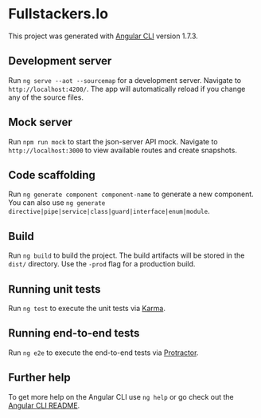 # Fullstackers.Io

This project was generated with [Angular CLI](https://github.com/angular/angular-cli) version 1.7.3.

## Development server

Run `ng serve --aot --sourcemap` for a development server. Navigate to `http://localhost:4200/`. The app will automatically reload if you change any of the source files.

## Mock server

Run `npm run mock` to start the json-server API mock. Navigate to `http://localhost:3000` to view available routes and create snapshots.

## Code scaffolding

Run `ng generate component component-name` to generate a new component. You can also use `ng generate directive|pipe|service|class|guard|interface|enum|module`.

## Build

Run `ng build` to build the project. The build artifacts will be stored in the `dist/` directory. Use the `-prod` flag for a production build.

## Running unit tests

Run `ng test` to execute the unit tests via [Karma](https://karma-runner.github.io).

## Running end-to-end tests

Run `ng e2e` to execute the end-to-end tests via [Protractor](http://www.protractortest.org/).

## Further help

To get more help on the Angular CLI use `ng help` or go check out the [Angular CLI README](https://github.com/angular/angular-cli/blob/master/README.md).
